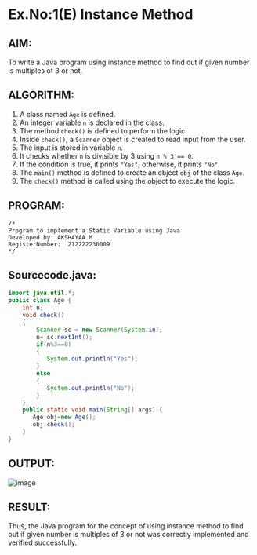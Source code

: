 # Ex.No:1(E)  Instance Method

## AIM:
To write a Java program using instance method  to find out if given number is multiples of 3 or not. 

## ALGORITHM:

1. A class named `Age` is defined.
2. An integer variable `n` is declared in the class.
3. The method `check()` is defined to perform the logic.
4. Inside `check()`, a `Scanner` object is created to read input from the user.
5. The input is stored in variable `n`.
6. It checks whether `n` is divisible by 3 using `n % 3 == 0`.
7. If the condition is true, it prints `"Yes"`; otherwise, it prints `"No"`.
8. The `main()` method is defined to create an object `obj` of the class `Age`.
9. The `check()` method is called using the object to execute the logic.

## PROGRAM:
 ```
/*
Program to implement a Static Variable using Java
Developed by: AKSHAYAA M
RegisterNumber:  212222230009
*/
```

## Sourcecode.java:
```java
import java.util.*;
public class Age {
    int n;
    void check()
    {
        Scanner sc = new Scanner(System.in);
        n= sc.nextInt();
        if(n%3==0)
        {
           System.out.println("Yes");
        }
        else
        {
           System.out.println("No");
        }
    }
    public static void main(String[] args) {
       Age obj=new Age();
       obj.check();
    }
}
```
## OUTPUT:
![image](https://github.com/user-attachments/assets/3a79ed8b-6b56-4e55-818a-f1445cfe6fef)


## RESULT:
Thus, the Java program for the concept of using instance method  to find out if given number is multiples of 3 or not was correctly implemented and verified successfully. 

